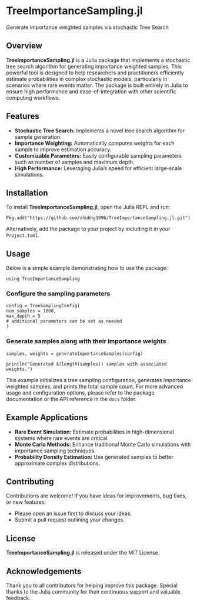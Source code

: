 # TreeImportanceSampling.jl

Generate importance weighted samples via stochastic Tree Search

## Overview

**TreeImportanceSampling.jl** is a Julia package that implements a stochastic tree search algorithm for generating importance weighted samples. This powerful tool is designed to help researchers and practitioners efficiently estimate probabilities in complex stochastic models, particularly in scenarios where rare events matter. The package is built entirely in Julia to ensure high performance and ease-of-integration with other scientific computing workflows.

## Features

- **Stochastic Tree Search:** Implements a novel tree search algorithm for sample generation.
- **Importance Weighting:** Automatically computes weights for each sample to improve estimation accuracy.
- **Customizable Parameters:** Easily configurable sampling parameters such as number of samples and maximum depth.
- **High Performance:** Leveraging Julia’s speed for efficient large-scale simulations.

## Installation

To install **TreeImportanceSampling.jl**, open the Julia REPL and run:

```using Pkg
Pkg.add("https://github.com/shubhg1996/TreeImportanceSampling.jl.git")
```


Alternatively, add the package to your project by including it in your `Project.toml`.

## Usage

Below is a simple example demonstrating how to use the package:

```
using TreeImportanceSampling
```

### Configure the sampling parameters

```
config = TreeSamplingConfig(
num_samples = 1000,
max_depth = 5
# additional parameters can be set as needed
)
```

### Generate samples along with their importance weights

```
samples, weights = generateImportanceSamples(config)

println("Generated $(length(samples)) samples with associated weights.")
```


This example initializes a tree sampling configuration, generates importance weighted samples, and prints the total sample count. For more advanced usage and configuration options, please refer to the package documentation or the API reference in the `docs` folder.

## Example Applications

- **Rare Event Simulation:** Estimate probabilities in high-dimensional systems where rare events are critical.
- **Monte Carlo Methods:** Enhance traditional Monte Carlo simulations with importance sampling techniques.
- **Probability Density Estimation:** Use generated samples to better approximate complex distributions.

## Contributing

Contributions are welcome! If you have ideas for improvements, bug fixes, or new features:
- Please open an issue first to discuss your ideas.
- Submit a pull request outlining your changes.

## License

**TreeImportanceSampling.jl** is released under the MIT License.

## Acknowledgements

Thank you to all contributors for helping improve this package. Special thanks to the Julia community for their continuous support and valuable feedback.
